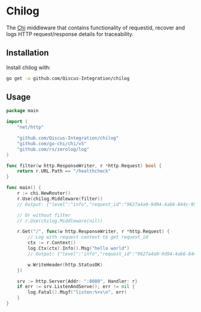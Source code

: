 # Chilog
The [Chi](https://github.com/go-chi/chi) middleware that contains functionality of requestid, recover and logs HTTP request/response details for traceability.

## Installation
Install chilog with:

```sh
go get -u github.com/Qiscus-Integration/chilog
```

## Usage
```go
package main

import (
	"net/http"

	"github.com/Qiscus-Integration/chilog"
	"github.com/go-chi/chi/v5"
	"github.com/rs/zerolog/log"
)

func filter(w http.ResponseWriter, r *http.Request) bool {
	return r.URL.Path == "/healthcheck"
}

func main() {
	r := chi.NewRouter()
	r.Use(chilog.Middleware(filter))
	// Output: {"level":"info","request_id":"9627a4a0-9d94-4ab6-844c-9599c0a15cd0","remote_ip":"[::1]:62542","host":"localhost:8080","method":"GET","path":"/","body":"","status_code":200,"latency":0,"tag":"request","time":"2023-02-19T14:07:37+07:00","message":"success"}

	// Or without filter
	// r.Use(chilog.Middleware(nil))

	r.Get("/", func(w http.ResponseWriter, r *http.Request) {
		// Log with request context to get request_id
		ctx := r.Context()
		log.Ctx(ctx).Info().Msg("hello world")
		// Output: {"level":"info","request_id":"9627a4a0-9d94-4ab6-844c-9599c0a15cd0","time":"2023-02-19T15:06:39+07:00","message":"hello world"}

		w.WriteHeader(http.StatusOK)
	})

	srv := http.Server{Addr: ":8080", Handler: r}
	if err := srv.ListenAndServe(); err != nil {
		log.Fatal().Msgf("listen:%+s\n", err)
	}
}
```